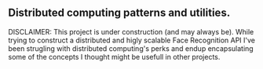 ## Distributed computing patterns and utilities.

DISCLAIMER: This project is under construction (and may always be).
While trying to construct a distributed and
higly scalable Face Recognition API I've been strugling with distributed
computing's perks and endup encapsulating some of the concepts I thought might be
usefull in other projects.
